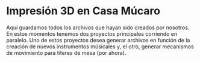 Impresión 3D en Casa Múcaro
========

 Aquí guardamos todos los archivos que hayan sido creados por nosotros. En estos momentos tenemos dos proyectos principales corriendo en paralelo. Uno de estos proyectos desea generar archivos en función de la creación de nuevos instrumentos músicales y, el otro, generar mecanismos de movimiento para títeres de mesa (por ahora).
